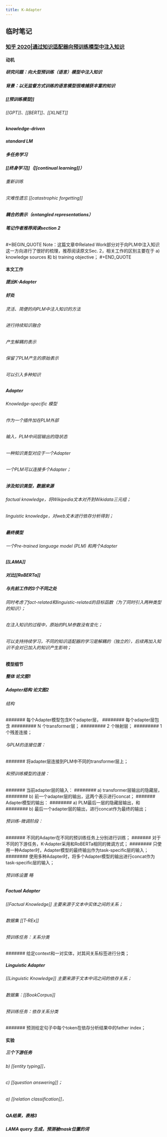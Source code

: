 ```yaml
---
title: K-Adapter
---
```


## 临时笔记
### [知乎 2020|通过知识适配器向预训练模型中注入知识](https://zhuanlan.zhihu.com/p/106107747)
#### 动机
##### 研究问题：向大型预训练（语言）模型中注入知识
##### 背景：以无监督方式训练的语言模型很难捕获丰富的知识
##### [[预训练模型]]
###### [[GPT]]、[[BERT]]、[[XLNET]]
##### knowledge-driven
##### standard LM
##### 多任务学习
##### [[终身学习]]（[[continual learning]]）
###### 重新训练
###### 灾难性遗忘 [[catastrophic forgetting]]
##### 耦合的表示（entangled representations）
##### 笔记作者推荐阅读section 2
######
#+BEGIN_QUOTE
Note：这篇文章中Related Work部分对于向PLM中注入知识这一方向进行了很好的梳理，推荐阅读原文Sec. 2，相关工作的区别主要在于 a) knowledge sources 和 b) training objective；
#+END_QUOTE
#### 本文工作
##### 提出K-Adapter
##### 好处
###### 灵活、简便的向PLM中注入知识的方法
###### 进行持续知识融合
###### 产生解耦的表示
###### 保留了PLM产生的原始表示
###### 可以引入多种知识
##### Adapter
###### Knowledge-specific 模型
###### 作为一个插件加在PLM外部
###### 输入，PLM中间层输出的隐状态
###### 一种知识类型对应于一个Adapter
###### 一个PLM可以连接多个Adapter；
##### 涉及知识类型，数据来源
###### factual knowledge，将Wikipedia文本对齐到Wikidata三元组；
###### linguistic knowledge，对web文本进行依存分析得到；
##### 最终模型
###### 一个Pre-trained language model (PLM) 和两个Adapter
##### [[LAMA]]
##### 对比[[RoBERTa]]
##### 与先前工作的3个不同之处
###### 同时考虑了fact-related和linguistic-related的目标函数（为了同时引入两种类型的知识）；
###### 在注入知识的过程中，原始的PLM参数没有变化；
###### 可以支持持续学习，不同的知识适配器的学习是解耦的（独立的），后续再加入知识不会对已加入的知识产生影响；
#### 模型细节
##### 整体 论文图1
##### Adapter结构 论文图2
###### 结构
####### 每个Adapter模型包含K个adapter层，
######## 每个adapter层包含
######### N 个transformer层；
######### 2 个映射层；
######### 1 个残差连接；
###### 与PLM的连接位置：
####### 将adapter层连接到PLM中不同的transformer层上；
###### 和预训练模型的连接：
####### 当前adapter层的输入：
######## a) transformer层输出的隐藏层，
######## b) 前一个adapter层的输出，这两个表示进行concat；
####### Adapter模型的输出：
######## a) PLM最后一层的隐藏层输出，和
######## b) 最后一个adapter层的输出，进行concat作为最终的输出；
###### 预训练-微调阶段：
####### 不同的Adapter在不同的预训练任务上分别进行训练；
####### 对于不同的下游任务，K-Adapter采用和RoBERTa相同的微调方式；
######## 只使用一种Adapter时，Adapter模型的最终输出作为task-specific层的输入；
######## 使用多种Adapter时，将多个Adapter模型的输出进行concat作为task-specific层的输入；
###### 预训练设置 略
##### Factual Adapter
###### [[Factual Knowledge]] 主要来源于文本中实体之间的关系；
###### 数据集 [[T-REx]]
###### 预训练任务：关系分类
####### 给定context和一对实体，对其间关系标签进行分类；
##### Linguistic Adapter
###### [[Linguistic Knowledge]] 主要来源于文本中词之间的依存关系；
###### 数据集：[[BookCorpus]]
###### 预训练任务：依存关系分类
####### 预测给定句子中每个token在依存分析结果中的father index；
#### 实验
##### 三个下游任务
###### b) [[entity typing]]，
###### c) [[question answering]]；
###### a) [[relation classification]]，
##### QA结果，表格3
##### LAMA query 生成，预测被mask位置的词